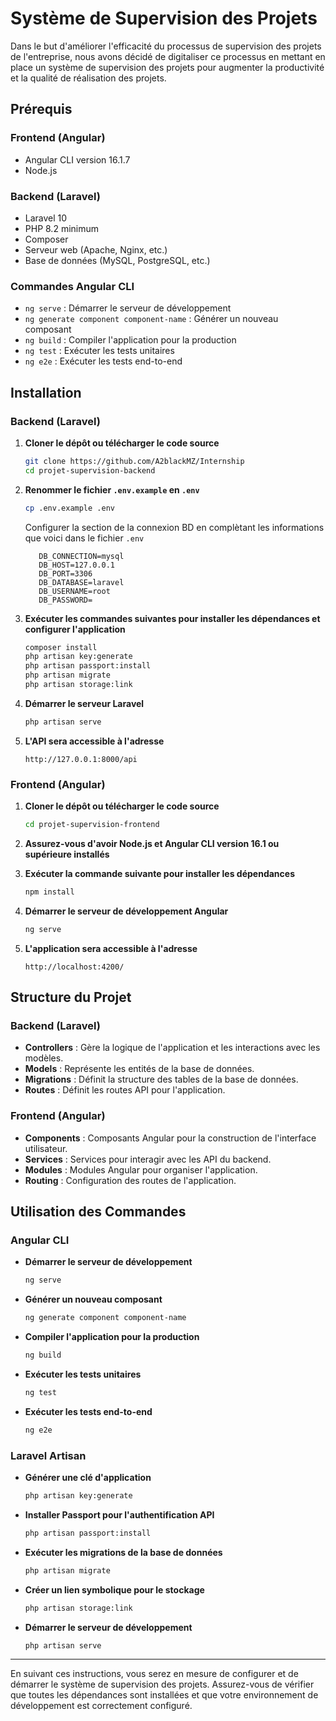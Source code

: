 # Système de Supervision des Projets

Dans le but d'améliorer l'efficacité du processus de supervision des projets de l'entreprise, nous avons décidé de digitaliser ce processus en mettant en place un système de supervision des projets pour augmenter la productivité et la qualité de réalisation des projets.

## Prérequis

### Frontend (Angular)
- Angular CLI version 16.1.7
- Node.js

### Backend (Laravel)
- Laravel 10
- PHP 8.2 minimum
- Composer
- Serveur web (Apache, Nginx, etc.)
- Base de données (MySQL, PostgreSQL, etc.)

### Commandes Angular CLI
- `ng serve` : Démarrer le serveur de développement
- `ng generate component component-name` : Générer un nouveau composant
- `ng build` : Compiler l'application pour la production
- `ng test` : Exécuter les tests unitaires
- `ng e2e` : Exécuter les tests end-to-end

## Installation

### Backend (Laravel)

1. **Cloner le dépôt ou télécharger le code source**
   ```bash
   git clone https://github.com/A2blackMZ/Internship
   cd projet-supervision-backend
   ```

2. **Renommer le fichier `.env.example` en `.env`**
   ```bash
   cp .env.example .env
   ```
      Configurer la section de la connexion BD en complètant les informations que voici dans le fichier `.env`
   ```
      DB_CONNECTION=mysql
      DB_HOST=127.0.0.1
      DB_PORT=3306
      DB_DATABASE=laravel
      DB_USERNAME=root
      DB_PASSWORD=
   ```
   

4. **Exécuter les commandes suivantes pour installer les dépendances et configurer l'application**
   ```bash
   composer install
   php artisan key:generate
   php artisan passport:install
   php artisan migrate
   php artisan storage:link
   ```

5. **Démarrer le serveur Laravel**
   ```bash
   php artisan serve
   ```

6. **L'API sera accessible à l'adresse**
   ```
   http://127.0.0.1:8000/api
   ```

### Frontend (Angular)

1. **Cloner le dépôt ou télécharger le code source**
   ```bash
   cd projet-supervision-frontend
   ```

2. **Assurez-vous d'avoir Node.js et Angular CLI version 16.1 ou supérieure installés**

3. **Exécuter la commande suivante pour installer les dépendances**
   ```bash
   npm install
   ```

4. **Démarrer le serveur de développement Angular**
   ```bash
   ng serve
   ```

5. **L'application sera accessible à l'adresse**
   ```
   http://localhost:4200/
   ```

## Structure du Projet

### Backend (Laravel)
- **Controllers** : Gère la logique de l'application et les interactions avec les modèles.
- **Models** : Représente les entités de la base de données.
- **Migrations** : Définit la structure des tables de la base de données.
- **Routes** : Définit les routes API pour l'application.

### Frontend (Angular)
- **Components** : Composants Angular pour la construction de l'interface utilisateur.
- **Services** : Services pour interagir avec les API du backend.
- **Modules** : Modules Angular pour organiser l'application.
- **Routing** : Configuration des routes de l'application.

## Utilisation des Commandes

### Angular CLI
- **Démarrer le serveur de développement**
  ```bash
  ng serve
  ```

- **Générer un nouveau composant**
  ```bash
  ng generate component component-name
  ```

- **Compiler l'application pour la production**
  ```bash
  ng build
  ```

- **Exécuter les tests unitaires**
  ```bash
  ng test
  ```

- **Exécuter les tests end-to-end**
  ```bash
  ng e2e
  ```

### Laravel Artisan
- **Générer une clé d'application**
  ```bash
  php artisan key:generate
  ```

- **Installer Passport pour l'authentification API**
  ```bash
  php artisan passport:install
  ```

- **Exécuter les migrations de la base de données**
  ```bash
  php artisan migrate
  ```

- **Créer un lien symbolique pour le stockage**
  ```bash
  php artisan storage:link
  ```

- **Démarrer le serveur de développement**
  ```bash
  php artisan serve
  ```

---

En suivant ces instructions, vous serez en mesure de configurer et de démarrer le système de supervision des projets. Assurez-vous de vérifier que toutes les dépendances sont installées et que votre environnement de développement est correctement configuré.
